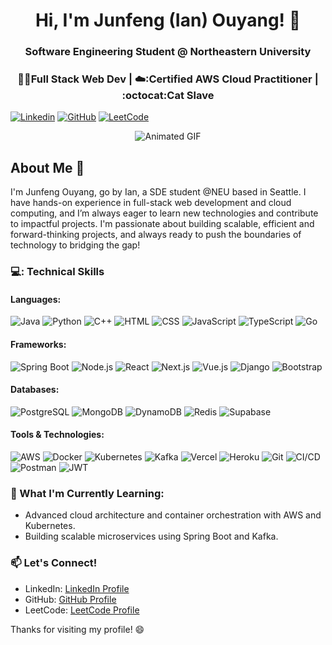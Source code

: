 <h1 align="center">Hi, I'm Junfeng (Ian) Ouyang! 🚀</h1>
<h3 align="center">Software Engineering Student @ Northeastern University</h3>
<h3 align="center">👨‍💻Full Stack Web Dev | ☁️:Certified AWS Cloud Practitioner | :octocat:Cat Slave </h3>

[![Linkedin](https://img.shields.io/badge/-LinkedIn-blue?style=flat&logo=Linkedin&logoColor=white&link=http://www.linkedin.com/in/ian-ou-8b4906295)](http://www.linkedin.com/in/ian-ou-8b4906295)
[![GitHub](https://img.shields.io/badge/-GitHub-181717?style=flat&logo=GitHub&logoColor=white&link=https://github.com/)](https://github.com/)
[![LeetCode](https://img.shields.io/badge/-LeetCode-FFA116?style=flat&logo=LeetCode&logoColor=white&link=https://leetcode.com/u/oyjf012/)](https://leetcode.com/u/oyjf012/)

<p align="center">
  <img src="https://pa1.narvii.com/6580/8098c6e9207376889eeb0532d9f5a0723c4d73f5_hq.gif" alt="Animated GIF" />
</p>

## About Me :wave:

I'm Junfeng Ouyang, go by Ian, a SDE student @NEU based in Seattle. I have hands-on experience in full-stack web development and cloud computing, and I’m always eager to learn new technologies and contribute to impactful projects. 
I'm passionate about building scalable, efficient and forward-thinking projects, and always ready to push the boundaries of technology to bridging the gap!

### 💻: Technical Skills

#### Languages:
![Java](https://img.shields.io/badge/-Java-007396?style=flat-square&logo=java&logoColor=white)
![Python](https://img.shields.io/badge/-Python-3776AB?style=flat-square&logo=python&logoColor=ffff4a)
![C++](https://img.shields.io/badge/-C++-00599C?style=flat-square&logo=cplusplus&logoColor=white)
![HTML](https://img.shields.io/badge/-HTML-E34F26?style=flat-square&logo=html5&logoColor=white)
![CSS](https://img.shields.io/badge/-CSS-1572B6?style=flat-square&logo=css3&logoColor=white)
![JavaScript](https://img.shields.io/badge/-JavaScript-F7DF1C?style=flat-square&logo=javascript&logoColor=black)
![TypeScript](https://img.shields.io/badge/-TypeScript-007ACC?style=flat-square&logo=typescript&logoColor=white)
![Go](https://img.shields.io/badge/-Go-00ADD8?style=flat-square&logo=go&logoColor=white)

#### Frameworks:
![Spring Boot](https://img.shields.io/badge/-Spring%20Boot-6DB33F?style=flat-square&logo=spring&logoColor=white)
![Node.js](https://img.shields.io/badge/-Node.js-339933?style=flat-square&logo=nodedotjs&logoColor=white)
![React](https://img.shields.io/badge/-React-61DAFB?style=flat-square&logo=react&logoColor=white)
![Next.js](https://img.shields.io/badge/-Next.js-000000?style=flat-square&logo=nextdotjs&logoColor=white)
![Vue.js](https://img.shields.io/badge/-Vue.js-4FC08D?style=flat-square&logo=vuedotjs&logoColor=white)
![Django](https://img.shields.io/badge/-Django-092E20?style=flat-square&logo=django&logoColor=white)
![Bootstrap](https://img.shields.io/badge/-Bootstrap-563D7C?style=flat-square&logo=bootstrap&logoColor=white)

#### Databases:
![PostgreSQL](https://img.shields.io/badge/-PostgreSQL-336791?style=flat-square&logo=postgresql&logoColor=white)
![MongoDB](https://img.shields.io/badge/-MongoDB-47A248?style=flat-square&logo=mongodb&logoColor=white)
![DynamoDB](https://img.shields.io/badge/-DynamoDB-4053D6?style=flat-square&logo=amazondynamodb&logoColor=white)
![Redis](https://img.shields.io/badge/-Redis-DC382D?style=flat-square&logo=redis&logoColor=white)
![Supabase](https://img.shields.io/badge/-Supabase-3ECF8E?style=flat-square&logo=supabase&logoColor=white)

#### Tools & Technologies:
![AWS](https://img.shields.io/badge/-AWS-232F3E?style=flat-square&logo=amazon-aws&logoColor=white)
![Docker](https://img.shields.io/badge/-Docker-2496ED?style=flat-square&logo=docker&logoColor=white)
![Kubernetes](https://img.shields.io/badge/-Kubernetes-326CE5?style=flat-square&logo=kubernetes&logoColor=white)
![Kafka](https://img.shields.io/badge/-Kafka-231F20?style=flat-square&logo=apache-kafka&logoColor=white)
![Vercel](https://img.shields.io/badge/-Vercel-000000?style=flat-square&logo=vercel&logoColor=white)
![Heroku](https://img.shields.io/badge/-Heroku-430098?style=flat-square&logo=heroku&logoColor=white)
![Git](https://img.shields.io/badge/-Git-F05032?style=flat-square&logo=git&logoColor=white)
![CI/CD](https://img.shields.io/badge/-CI%2FCD-007ACC?style=flat-square&logo=gitlab&logoColor=white)
![Postman](https://img.shields.io/badge/-Postman-FF6C37?style=flat-square&logo=postman&logoColor=white)
![JWT](https://img.shields.io/badge/-JWT-000000?style=flat-square&logo=json-web-tokens&logoColor=white)

### 🌱 What I'm Currently Learning:
- Advanced cloud architecture and container orchestration with AWS and Kubernetes.
- Building scalable microservices using Spring Boot and Kafka.

### 📫 Let's Connect!
- LinkedIn: [LinkedIn Profile](http://www.linkedin.com/in/ian-ou-8b4906295)
- GitHub: [GitHub Profile](https://github.com/)
- LeetCode: [LeetCode Profile](https://leetcode.com/u/oyjf012/)

Thanks for visiting my profile! 😄

